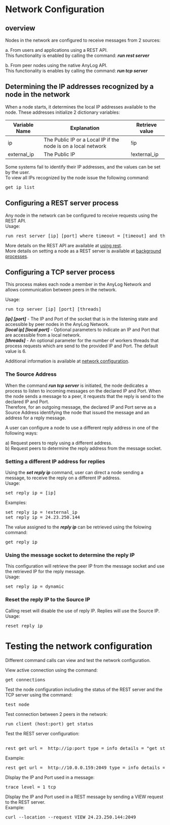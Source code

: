 # Network Configuration

## overview

Nodes in the network are configured to receive messages from 2 sources:  

a. From users and applications using a REST API.  
This functionality is enabled by calling the command: ***run rest server***  

b. From peer nodes using the native AnyLog API.  
This functionality is enables by calling the command: ***run tcp server***  

## Determining the IP addresses recognized by a node in the network

When a node starts, it determines the local IP addresses available to the node. These addresses initialize 2 dictionary variables:  

| Variable Name | Explanation   | Retrieve value |
| ------------- | ------------- | ------------- |
| ip            | The Public IP or a Local IP if the node is on a local network | !ip |
| external_ip   | The Public IP | !external_ip |


Some systems fail to identify their IP addresses, and the values can be set by the user.  
To view all IPs recognized by the node issue the following command:
<pre>
get ip list
</pre> 

## Configuring a REST server process
Any node in the network can be configured to receive requests using the REST API.  
Usage:
<pre>
run rest server [ip] [port] where timeout = [timeout] and threads = [threads count] and ssl = [true/false]
</pre>
More details on the REST API are available at [using rest](https://github.com/AnyLog-co/documentation/blob/master/using%20rest.md#using-rest).  
More details on setting a node as a REST server is available at [background processes](https://github.com/AnyLog-co/documentation/blob/master/background%20processes.md#rest-requests).  

## Configuring a TCP server process
This process makes each node a member in the AnyLog Network and allows communication between peers in the network.  

Usage:
<pre>
run tcp server [ip] [port] [threads]
</pre>
   
***[ip] [port]*** - The IP and Port of the socket that is in the listening state and accessible by peer nodes in the AnyLog Network.   
***[local ip] [local port]*** - Optional parameters to indicate an IP and Port that are accessible from a local network.  
***[threads]*** - An optional parameter for the number of workers threads that process requests which are send to the provided IP and Port. The default value is 6.

Additional information is available at [network configuration](https://github.com/AnyLog-co/documentation/blob/master/network%20configuration.md). 

### The Source Address
When the command ***run tcp server*** is initiated, the node dedicates a process to listen to incoming messages on the declared IP and Port.
When the node sends a message to a peer, it requests that the reply is send to the declared IP and Port.  
Therefore, for an outgoing message, the declared IP and Port serve as a Source Address identifying the node that issued the message and an address for a reply message.   
 
A user can configure a node to use a different reply address in one of the following ways:

a) Request peers to reply using a different address.  
b) Request peers to determine the reply address from the message socket.

### Setting a different IP address for replies 
Using the ***set reply ip*** command, user can direct a node sending a message, to receive the reply on a different IP address.    
Usage:
<pre>
set reply ip = [ip]
</pre>

Examples:
<pre>
set reply ip = !external_ip
set reply ip = 24.23.250.144
</pre>

The value assigned to the ***reply ip*** can be retrieved using the folowing command:
<pre>
get reply ip
</pre>

### Using the message socket to determine the reply IP 
This configuration will retrieve the peer IP from the message socket and use the retrieved IP for the reply message.  
Usage:
<pre>
set reply ip = dynamic
</pre>

### Reset the reply IP to the Source IP 
Calling reset will disable the use of reply IP. Replies will use the Source IP.  
Usage:
<pre>
reset reply ip
</pre>


# Testing the network configuration

Different command calls can view and test the network configuration.  

View active connection using the command:
<pre>
get connections
</pre>

Test the node configuration including the status of the REST server and the TCP server using the command:
<pre>
test node
</pre>
 
Test connection between 2 peers in the network:
<pre>
run client (host:port) get status
</pre>

Test the REST server configuration:
<pre>    
rest get url =  http://ip:port type = info details = "get status"
</pre>  
Example:
<pre>
rest get url =  http://10.0.0.159:2049 type = info details = "get status"
</pre>

DIsplay the IP and Port used in a message:
<pre>
trace level = 1 tcp
</pre>

DIsplay the IP and Port used in a REST message by sending a VIEW request to the REST server.    
Example:
<pre>
curl --location --request VIEW 24.23.250.144:2049
</pre>
